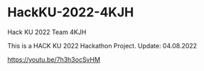 # HackKU-2022-4KJH
 Hack KU 2022 Team 4KJH

This is a HACK KU 2022 Hackathon Project.
Update: 04.08.2022

https://youtu.be/7h3h3ocSvHM
